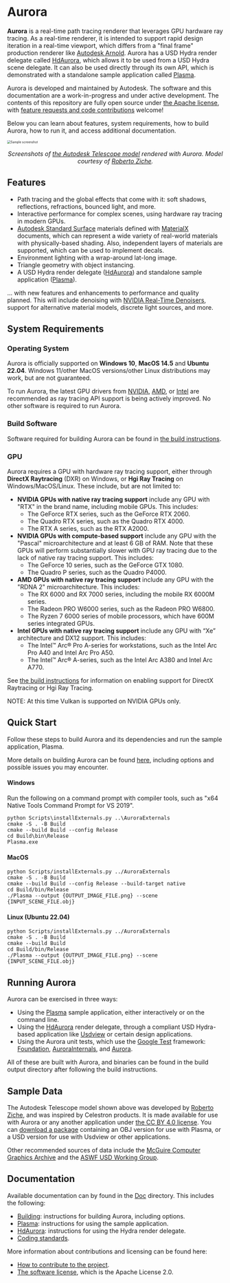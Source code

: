 # Aurora
**Aurora** is a real-time path tracing renderer that leverages GPU hardware ray tracing. As a real-time renderer, it is intended to support rapid design iteration in a real-time viewport, which differs from a "final frame" production renderer like [Autodesk Arnold](https://www.arnoldrenderer.com). Aurora has a USD Hydra render delegate called [HdAurora](Doc/HdAurora.md), which allows it to be used from a USD Hydra scene delegate. It can also be used directly through its own API, which is demonstrated with a standalone sample application called [Plasma](Doc/Plasma.md).

Aurora is developed and maintained by Autodesk. The software and this documentation are a work-in-progress and under active development. The contents of this repository are fully open source under [the Apache license](LICENSE.md), with [feature requests and code contributions](CONTRIBUTING.md) welcome!

Below you can learn about features, system requirements, how to build Aurora, how to run it, and access additional documentation.

<img src="Doc/sample.jpg" alt="Sample screenshot" style="zoom:50%;" />

<p align="center"><i>Screenshots of <a href="#sample-data">the Autodesk Telescope model</a> rendered with Aurora. Model courtesy of <a href="https://robertoziche.com">Roberto Ziche</a>.</i></p>

## Features

- Path tracing and the global effects that come with it: soft shadows, reflections, refractions, bounced light, and more.
- Interactive performance for complex scenes, using hardware ray tracing in modern GPUs.
- [Autodesk Standard Surface](https://autodesk.github.io/standard-surface) materials defined with [MaterialX](https://materialx.org) documents, which can represent a wide variety of real-world materials with physically-based shading. Also, independent layers of materials are supported, which can be used to implement decals.
- Environment lighting with a wrap-around lat-long image.
- Triangle geometry with object instancing.
- A USD Hydra render delegate ([HdAurora](Doc/HdAurora.md)) and standalone sample application ([Plasma](Doc/Plasma.md)).

... with new features and enhancements to performance and quality planned. This will include denoising with [NVIDIA Real-Time Denoisers](https://developer.nvidia.com/rtx/ray-tracing/rt-denoisers), support for alternative material models, discrete light sources, and more.

## System Requirements

### Operating System

Aurora is officially supported on **Windows 10**, **MacOS 14.5** and **Ubuntu 22.04**. Windows 11/other MacOS versions/other Linux distributions may work, but are not guaranteed.

To run Aurora, the latest GPU drivers from [NVIDIA](https://www.nvidia.com/download/index.aspx), [AMD](https://www.amd.com/en/support), or [Intel](https://www.intel.com/content/www/us/en/download-center/home.html) are recommended as ray tracing API support is being actively improved. No other software is required to run Aurora.

### Build Software

Software required for building Aurora can be found in [the build instructions](Doc/Build.md).

### GPU

Aurora requires a GPU with hardware ray tracing support, either through **DirectX Raytracing** (DXR) on Windows, or **Hgi Ray Tracing** on Windows/MacOS/Linux. These include, but are not limited to:

- **NVIDIA GPUs with native ray tracing support** include any GPU with "RTX" in the brand name, including mobile GPUs. This includes:
  - The GeForce RTX series, such as the GeForce RTX 2060.
  - The Quadro RTX series, such as the Quadro RTX 4000.
  - The RTX A series, such as the RTX A2000.
- **NVIDIA GPUs with compute-based support** include any GPU with the "Pascal" microarchitecture and at least 6 GB of RAM. Note that these GPUs will perform substantially slower with GPU ray tracing due to the lack of native ray tracing support. This includes:
  - The GeForce 10 series, such as the GeForce GTX 1080.
  - The Quadro P series, such as the Quadro P4000.
- **AMD GPUs with native ray tracing support** include any GPU with the "RDNA 2" microarchitecture. This includes:
  - The RX 6000 and RX 7000 series, including the mobile RX 6000M series.
  - The Radeon PRO W6000 series, such as the Radeon PRO W6800.
  - The Ryzen 7 6000 series of mobile processors, which have 600M series integrated GPUs.
- **Intel GPUs with native ray tracing support** include any GPU with “Xe” architecture and DX12 support. This includes:
  - The Intel™ Arc® Pro A-series for workstations, such as the Intel Arc Pro A40 and Intel Arc Pro A50.
  - The Intel™ Arc® A-series, such as the Intel Arc A380 and Intel Arc A770.

See [the build instructions](Doc/Build.md) for information on enabling support for DirectX Raytracing or Hgi Ray Tracing.

NOTE: At this time Vulkan is supported on NVIDIA GPUs only.

## Quick Start

Follow these steps to build Aurora and its dependencies and run the sample application, Plasma.

More details on building Aurora can be found [here](Doc/Build.md), including options and possible issues you may encounter.

#### Windows

Run the following on a command prompt with compiler tools, such as "x64 Native Tools Command Prompt for VS 2019".

```
python Scripts\installExternals.py ..\AuroraExternals
cmake -S . -B Build
cmake --build Build --config Release
cd Build\bin\Release
Plasma.exe
```

#### MacOS

```
python Scripts/installExternals.py ../AuroraExternals
cmake -S . -B Build
cmake --build Build --config Release --build-target native
cd Build/bin/Release
./Plasma --output {OUTPUT_IMAGE_FILE.png} --scene {INPUT_SCENE_FILE.obj}
```

#### Linux (Ubuntu 22.04)
```
python Scripts/installExternals.py ../AuroraExternals
cmake -S . -B Build
cmake --build Build
cd Build/bin/Release
./Plasma --output {OUTPUT_IMAGE_FILE.png} --scene {INPUT_SCENE_FILE.obj}
```

## Running Aurora

Aurora can be exercised in three ways:

- Using the [Plasma](Doc/Plasma.md) sample application, either interactively or on the command line.
- Using the [HdAurora](Doc/HdAurora.md) render delegate, through a compliant USD Hydra-based application like [Usdview](https://graphics.pixar.com/usd/release/toolset.html) or certain design applications.
- Using the Aurora unit tests, which use the [Google Test](https://github.com/google/googletest) framework: [Foundation](Tests/Foundation), [AuroraInternals](Tests/AuroraInternals), and [Aurora](Tests/Aurora).

All of these are built with Aurora, and binaries can be found in the build output directory after following the build instructions.

## Sample Data

The Autodesk Telescope model shown above was developed by [Roberto Ziche](https://robertoziche.com), and was inspired by Celestron products. It is made available for use with Aurora or any another application under [the CC BY 4.0 license](https://creativecommons.org/licenses/by/4.0). You can [download a package](https://drive.google.com/file/d/1RM09qDOGcRinLJTbXCsiRfQrHmKA-1aN/view?usp=share_link) containing an OBJ version for use with Plasma, or a USD version for use with Usdview or other applications.

Other recommended sources of data include the [McGuire Computer Graphics Archive](https://casual-effects.com/data) and the [ASWF USD Working Group](https://wiki.aswf.io/display/WGUSD/Sample+Assets).

## Documentation

Available documentation can by found in the [Doc](Doc) directory. This includes the following:

- [Building](Doc/Build.md): instructions for building Aurora, including options.
- [Plasma](Doc/Plasma.md): instructions for using the sample application.
- [HdAurora](Doc/HdAurora.md): instructions for using the Hydra render delegate.
- [Coding standards](Doc/CodingStandards.md).

More information about contributions and licensing can be found here:
- [How to contribute to the project](CONTRIBUTING.md).
- [The software license](LICENSE.md), which is the Apache License 2.0.
